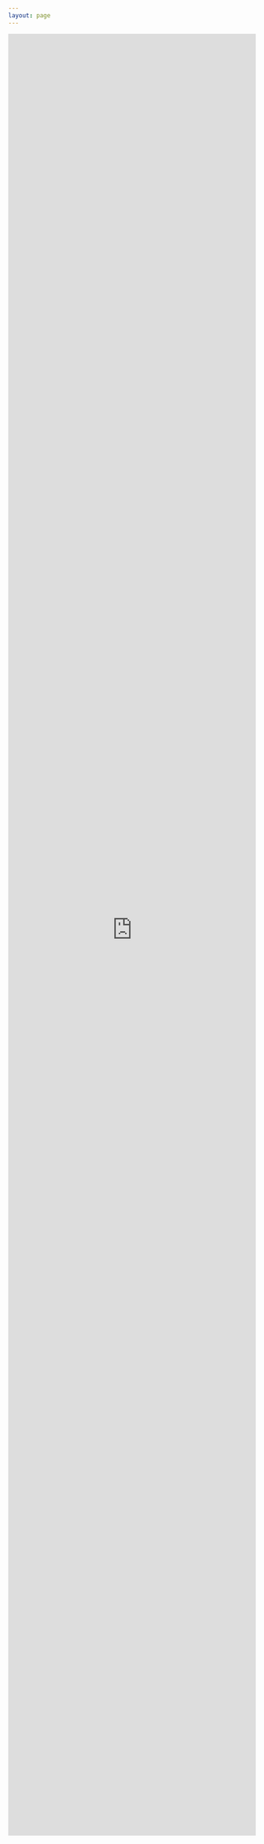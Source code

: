 ```yaml
---
layout: page
---
```

<style>
    iframe {
        width: 100%; /* 100%视窗宽度 */
        height: 91.5vh; /* 100%视窗高度 */
        border: none; /* 去除iframe边框 */
    }
</style>

<iframe src="https://mikutap.nanwenyuan.space/" frameborder="0"></iframe>
